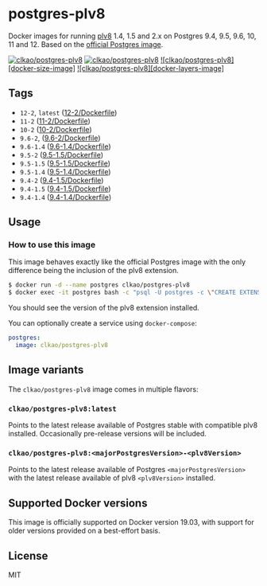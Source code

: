 # postgres-plv8

Docker images for running [plv8](https://github.com/plv8/plv8) 1.4, 1.5 and 2.x on Postgres 9.4, 9.5, 9.6, 10, 11 and 12. Based on the [official Postgres image](http://registry.hub.docker.com/_/postgres/).

[![clkao/postgres-plv8][docker-pulls-image]][docker-hub-url] [![clkao/postgres-plv8][docker-stars-image]][docker-hub-url] [![clkao/postgres-plv8][docker-size-image]][docker-hub-url] [![clkao/postgres-plv8][docker-layers-image]][docker-hub-url]

## Tags

- `12-2`, `latest` ([12-2/Dockerfile](https://github.com/clkao/docker-postgres-plv8/blob/master/12-2/Dockerfile))
- `11-2` ([11-2/Dockerfile](https://github.com/clkao/docker-postgres-plv8/blob/master/11-2/Dockerfile))
- `10-2` ([10-2/Dockerfile](https://github.com/clkao/docker-postgres-plv8/blob/master/10-2/Dockerfile))
- `9.6-2`, ([9.6-2/Dockerfile](https://github.com/clkao/docker-postgres-plv8/blob/master/9.6-2/Dockerfile))
- `9.6-1.4` ([9.6-1.4/Dockerfile](https://github.com/clkao/docker-postgres-plv8/blob/master/9.6-1.4/Dockerfile))
- `9.5-2` ([9.5-1.5/Dockerfile](https://github.com/clkao/docker-postgres-plv8/blob/master/9.5-2/Dockerfile))
- `9.5-1.5` ([9.5-1.5/Dockerfile](https://github.com/clkao/docker-postgres-plv8/blob/master/9.5-1.5/Dockerfile))
- `9.5-1.4` ([9.5-1.4/Dockerfile](https://github.com/clkao/docker-postgres-plv8/blob/master/9.5-1.4/Dockerfile))
- `9.4-2` ([9.4-1.5/Dockerfile](https://github.com/clkao/docker-postgres-plv8/blob/master/9.4-2/Dockerfile))
- `9.4-1.5` ([9.4-1.5/Dockerfile](https://github.com/clkao/docker-postgres-plv8/blob/master/9.4-1.5/Dockerfile))
- `9.4-1.4` ([9.4-1.4/Dockerfile](https://github.com/clkao/docker-postgres-plv8/blob/master/9.4-1.4/Dockerfile))

## Usage

### How to use this image

This image behaves exactly like the official Postgres image with the only difference being the inclusion of the plv8 extension.

```sh
$ docker run -d --name postgres clkao/postgres-plv8
$ docker exec -it postgres bash -c "psql -U postgres -c \"CREATE EXTENSION plv8; SELECT extversion FROM pg_extension WHERE extname = 'plv8';\""
```

You should see the version of the plv8 extension installed.

You can optionally create a service using `docker-compose`:

```yml
postgres:
  image: clkao/postgres-plv8
```

## Image variants

The `clkao/postgres-plv8` image comes in multiple flavors:

### `clkao/postgres-plv8:latest`

Points to the latest release available of Postgres stable with compatible plv8 installed. Occasionally pre-release versions will be included.

### `clkao/postgres-plv8:<majorPostgresVersion>-<plv8Version>`

Points to the latest release available of Postgres `<majorPostgresVersion>` with the latest release available of plv8 `<plv8Version>` installed.

## Supported Docker versions

This image is officially supported on Docker version 19.03, with support for older versions provided on a best-effort basis.

## License

MIT

[docker-hub-url]: https://hub.docker.com/r/clkao/postgres-plv8/
[docker-pulls-image]: https://img.shields.io/docker/pulls/clkao/postgres-plv8.svg?style=flat-square
[docker-stars-image]: https://img.shields.io/docker/stars/clkao/postgres-plv8.svg?style=flat-square
